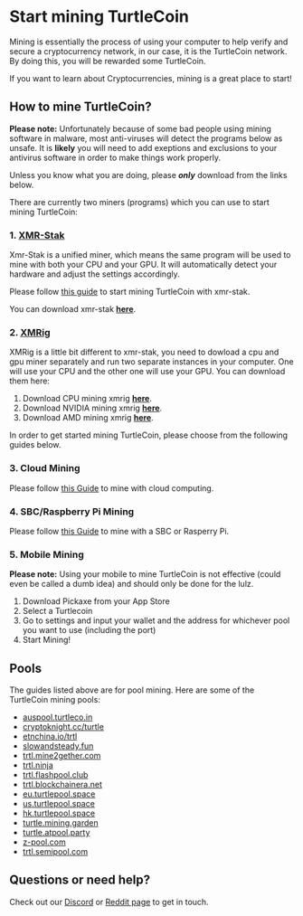 
# Start mining TurtleCoin

Mining is essentially the process of using your computer to help verify and secure a cryptocurrency network, in our case, it is the TurtleCoin network. By doing this, you will be rewarded some TurtleCoin.

If you want to learn about Cryptocurrencies, mining is a great place to start!

## How to mine TurtleCoin?

**Please note:** Unfortunately because of some bad people using mining software in malware, most anti-viruses will detect the programs below as unsafe. It is **likely** you will need to add exeptions and exclusions to your antivirus software in order to make things work properly. 

Unless you know what you are doing, please ***only*** download from the links below.

There are currently two miners (programs) which you can use to start mining TurtleCoin:

### 1. [XMR-Stak](https://github.com/fireice-uk/xmr-stak)

Xmr-Stak is a unified miner, which means the same program will be used to mine with both your CPU and your GPU. It will automatically detect your hardware and adjust the settings accordingly.

Please follow [this guide](https://github.com/turtlecoin/turtlecoin-wiki/wiki/Mining) to start mining TurtleCoin with xmr-stak.

You can download xmr-stak **[here](https://github.com/brandonlehmann/xmr-stak/tree/add_turtlecoin/builds)**.

### 2. [XMRig](https://github.com/xmrig/xmrig)

XMRig is a little bit different to xmr-stak, you need to dowload a cpu and gpu miner separately and run two separate instances in your computer. One will use your CPU and the other one will use your GPU. You can download them here:

1. Download CPU mining xmrig **[here](https://github.com/xmrig/xmrig/releases)**.
2. Download NVIDIA mining xmrig **[here](https://github.com/xmrig/xmrig-nvidia/releases)**.
3. Download AMD mining xmrig **[here](https://github.com/xmrig/xmrig-amd/releases)**.

In order to get started mining TurtleCoin, please choose from the following guides below.

### 3. Cloud Mining

Please follow [this Guide](https://github.com/turtlecoin/turtlecoin-wiki/blob/master/guides/mining/Cloud-Mining.md) to mine with cloud computing.

### 4. SBC/Raspberry Pi Mining

Please follow [this Guide](https://github.com/turtlecoin/turtlecoin-wiki/blob/master/guides/mining/Mining-with-SBC.md) to mine with a SBC or Rasperry Pi.

### 5. Mobile Mining

**Please note:** Using your mobile to mine TurtleCoin is not effective (could even be called a dumb idea) and should only be done for the lulz.

1. Download Pickaxe from your App Store
2. Select a Turtlecoin
3. Go to settings and input your wallet and the address for whichever pool you want to use (including the port)
3. Start Mining!

## Pools

The guides listed above are for pool mining. Here are some of the TurtleCoin mining pools:

* [auspool.turtleco.in](https://auspool.turtleco.in/)
* [cryptoknight.cc/turtle](https://cryptoknight.cc/turtle)
* [etnchina.io/trtl](http://etnchina.io/trtl)
* [slowandsteady.fun](https://slowandsteady.fun)
* [trtl.mine2gether.com](https://trtl.mine2gether.com)
* [trtl.ninja](https://trtl.ninja)
* [trtl.flashpool.club](https://trtl.flashpool.club)
* [trtl.blockchainera.net](https://trtl.blockchainera.net)
* [eu.turtlepool.space](https://eu.turtlepool.space)
* [us.turtlepool.space](https://us.turtlepool.space)
* [hk.turtlepool.space](https://hk.turtlepool.space)
* [turtle.mining.garden](https://turtle.mining.garden)
* [turtle.atpool.party](https://turtle.atpool.party)
* [z-pool.com](https://z-pool.com)
* [trtl.semipool.com](https://trtl.semipool.com)

## Questions or need help?

Check out our [Discord](https://discord.gg/RJaeQqm) or [Reddit page](https://www.reddit.com/r/TRTL/) to get in touch.
